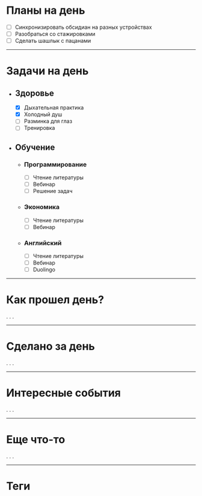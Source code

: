 # Планы на день
- [ ] Синхронизировать обсидиан на разных устройствах
- [ ] Разобраться со стажировками
- [ ] Сделать шашлык с пацанами
- - -
# Задачи на день
+ ## Здоровье 
	- [x] Дыхательная практика
	- [x] Холодный душ
	- [ ] Разминка для глаз
	- [ ] Тренировка
+ ## Обучение
	+ ### Программирование
		- [ ] Чтение литературы
		- [ ] Вебинар
		- [ ] Решение задач
	 + ### Экономика
		 - [ ] Чтение литературы
		 - [ ] Вебинар
	 + ### Английский
		- [ ] Чтение литературы
		- [ ] Вебинар
		- [ ] Duolingo
---
# Как прошел день?
. . .


- - -
# Сделано за день
. . .

- - -
# Интересные события
. . .

- - -
# Еще что-то
. . .

- - -
# Теги